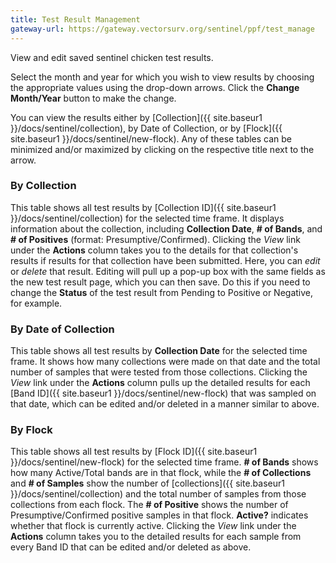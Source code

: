 ```yaml
---
title: Test Result Management
gateway-url: https://gateway.vectorsurv.org/sentinel/ppf/test_manage
---
```


View and edit saved sentinel chicken test results.

Select the month and year for which you wish to view results by choosing the appropriate values using the drop-down arrows. Click the **Change Month/Year** button to make the change.

You can view the results either by [Collection]({{ site.baseur1 }}/docs/sentinel/collection), by Date of Collection, or by [Flock]({{ site.baseur1 }}/docs/sentinel/new-flock). Any of these tables can be minimized and/or maximized by clicking on the respective title next to the arrow.

### By Collection

This table shows all test results by [Collection ID]({{ site.baseur1 }}/docs/sentinel/collection) for the selected time frame. It displays information about the collection, including **Collection Date**, **# of Bands**, and **# of Positives** (format: Presumptive/Confirmed). Clicking the _View_ link under the **Actions** column takes you to the details for that collection's results if results for that collection have been submitted. Here, you can _edit_ or _delete_ that result. Editing will pull up a pop-up box with the same fields as the new test result page, which you can then save. Do this if you need to change the **Status** of the test result from Pending to Positive or Negative, for example.

### By Date of Collection

This table shows all test results by **Collection Date** for the selected time frame. It shows how many collections were made on that date and the total number of samples that were tested from those collections. Clicking the _View_ link under the **Actions** column pulls up the detailed results for each [Band ID]({{ site.baseur1 }}/docs/sentinel/new-flock) that was sampled on that date, which can be edited and/or deleted in a manner similar to above.

### By Flock

This table shows all test results by [Flock ID]({{ site.baseur1 }}/docs/sentinel/new-flock) for the selected time frame. **# of Bands** shows how many Active/Total bands are in that flock, while the **# of Collections** and **# of Samples** show the number of [collections]({{ site.baseur1 }}/docs/sentinel/collection) and the total number of samples from those collections from each flock. The **# of Positive** shows the number of Presumptive/Confirmed positive samples in that flock. **Active?** indicates whether that flock is currently active. Clicking the _View_ link under the **Actions** column takes you to the detailed results for each sample from every Band ID that can be edited and/or deleted as above.
